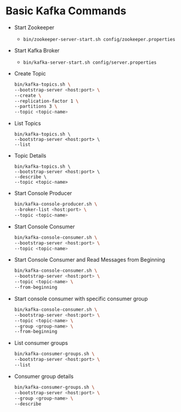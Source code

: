 # Basic Kafka Commands

- Start Zookeeper
    - `bin/zookeeper-server-start.sh config/zookeeper.properties`
- Start Kafka Broker
    - `bin/kafka-server-start.sh config/server.properties`

- Create Topic
    ```bash
    bin/kafka-topics.sh \
    --bootstrap-server <host:port> \
    --create \
    --replication-factor 1 \
    --partitions 3 \
    --topic <topic-name>
    ```

- List Topics
    ```
    bin/kafka-topics.sh \
    --bootstrap-server <host:port> \
    --list
    ```

- Topic Details
    ```
    bin/kafka-topics.sh \
    --bootstrap-server <host:port> \
    --describe \
    --topic <topic-name>
    ```

- Start Console Producer
    ```bash
    bin/kafka-console-producer.sh \
    --broker-list <host:port> \
    --topic <topic-name>
    ```

- Start Console Consumer
    ```bash
    bin/kafka-console-consumer.sh \
    --bootstrap-server <host:port> \
    --topic <topic-name>
    ```

- Start Console Consumer and Read Messages from Beginning
    ```bash
    bin/kafka-console-consumer.sh \
    --bootstrap-server <host:port> \
    --topic <topic-name> \
    --from-beginning
    ````

- Start console consumer with specific consumer group
    ```bash
    bin/kafka-console-consumer.sh \
    --bootstrap-server <host:port> \
    --topic <topic-name> \
    --group <group-name> \
    --from-beginning
    ```

- List consumer groups
    ```bash
    bin/kafka-consumer-groups.sh \
    --bootstrap-server <host:port> \
    --list
    ```

- Consumer group details
    ```bash
    bin/kafka-consumer-groups.sh \
    --bootstrap-server <host:port> \
    --group <group-name> \
    --describe
    ```